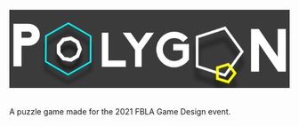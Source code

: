 <p align="center">
<img src="/logo.png">
</p>
<br> A puzzle game made for the 2021 FBLA Game Design event.

